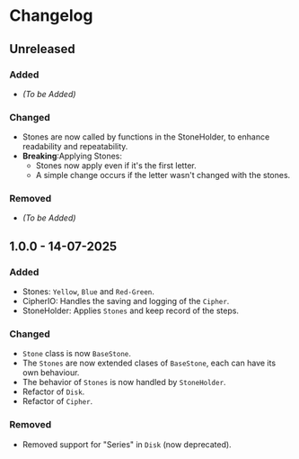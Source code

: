 # Changelog

## Unreleased

### Added

- *(To be Added)*

### Changed

- Stones are now called by functions in the StoneHolder, to enhance readability and repeatability.
- **Breaking**:Applying Stones:
  - Stones now apply even if it's the first letter.
  - A simple change occurs if the letter wasn't changed with the stones.

### Removed

- *(To be Added)*


## 1.0.0 - 14-07-2025

### Added

- Stones: `Yellow`, `Blue` and `Red-Green`.
- CipherIO: Handles the saving and logging of the `Cipher`.
- StoneHolder: Applies `Stones` and keep record of the steps.

### Changed

- `Stone` class is now `BaseStone`.
- The `Stones` are now extended clases of `BaseStone`, each can have its own behaviour.
- The behavior of `Stones` is now handled by `StoneHolder`.
- Refactor of `Disk`.
- Refactor of `Cipher`.

### Removed

- Removed support for "Series" in `Disk` (now deprecated).
